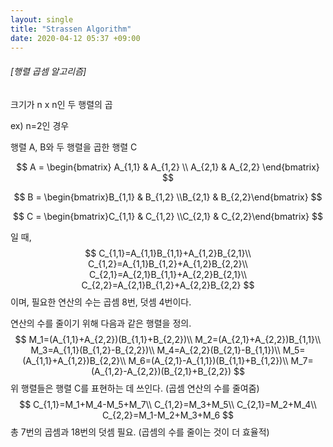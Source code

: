 ```yaml
---
layout: single
title: "Strassen Algorithm"
date: 2020-04-12 05:37 +09:00
---
```


###### [행렬 곱셈 알고리즘]

크기가 n x n인 두 행렬의 곱

ex) n=2인 경우

행렬 A, B와 두 행렬을 곱한 행렬 C

$$
A = \begin{bmatrix}
A_{1,1} & A_{1,2} \\
A_{2,1} & A_{2,2}
\end{bmatrix}
$$

$$
B = \begin{bmatrix}B_{1,1} & B_{1,2} \\B_{2,1} & B_{2,2}\end{bmatrix}
$$

$$
C = \begin{bmatrix}C_{1,1} & C_{1,2} \\C_{2,1} & C_{2,2}\end{bmatrix}
$$

일 때,
$$
C_{1,1}=A_{1,1}B_{1,1}+A_{1,2}B_{2,1}\\
C_{1,2}=A_{1,1}B_{1,2}+A_{1,2}B_{2,2}\\
C_{2,1}=A_{2,1}B_{1,1}+A_{2,2}B_{2,1}\\
C_{2,2}=A_{2,1}B_{1,2}+A_{2,2}B_{2,2}
$$
이며, 필요한 연산의 수는 곱셈 8번, 덧셈 4번이다.



연산의 수를 줄이기 위해 다음과 같은 행렬을 정의.
$$
M_1=(A_{1,1}+A_{2,2})(B_{1,1}+B_{2,2})\\
M_2=(A_{2,1}+A_{2,2})B_{1,1}\\
M_3=A_{1,1}(B_{1,2}-B_{2,2})\\
M_4=A_{2,2}(B_{2,1}-B_{1,1})\\
M_5=(A_{1,1}+A_{1,2})B_{2,2}\\
M_6=(A_{2,1}-A_{1,1})(B_{1,1}+B_{1,2})\\
M_7=(A_{1,2}-A_{2,2})(B_{2,1}+B_{2,2})
$$
위 행렬들은 행렬 C를 표현하는 데 쓰인다. (곱셈 연산의 수를 줄여줌)
$$
C_{1,1}=M_1+M_4-M_5+M_7\\
C_{1,2}=M_3+M_5\\
C_{2,1}=M_2+M_4\\
C_{2,2}=M_1-M_2+M_3+M_6
$$
총 7번의 곱셈과 18번의 덧셈 필요. (곱셈의 수를 줄이는 것이 더 효율적)